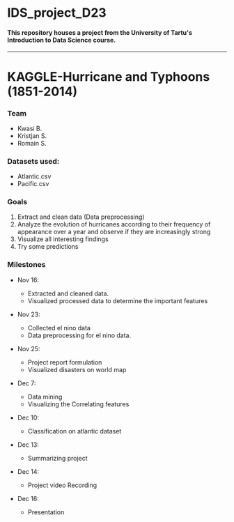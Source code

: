 # IDS_project_D23
#### This repository houses a project from the University of Tartu's Introduction to Data Science course.

___

# KAGGLE-Hurricane and Typhoons (1851-2014)
### Team
* Kwasi B.
* Kristjan S.
* Romain S.

### Datasets used: 
* Atlantic.csv
* Pacific.csv

### Goals 
1.  Extract and clean data (Data preprocessing)
2.  Analyze the evolution of hurricanes according to their frequency of appearance over a year and observe if they are increasingly strong 
3. Visualize all interesting findings
4. Try some predictions 

### Milestones
* Nov 16:
    * Extracted and cleaned data. 
    * Visualized processed data to determine the important features

* Nov 23: 
    * Collected el nino data
    * Data preprocessing for el nino data. 

* Nov 25:
    * Project report formulation
    * Visualized disasters on world map

* Dec 7:
    * Data mining   
    * Visualizing the Correlating features
    
* Dec 10:
    * Classification on atlantic dataset

* Dec 13:
    * Summarizing project

* Dec 14:
    * Project video Recording

* Dec 16:
    * Presentation 

<!-- ### Problems/Drawbacks -->
